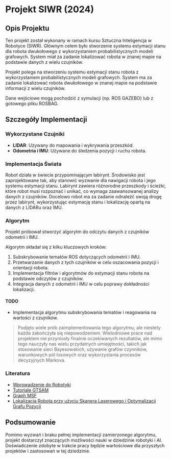 
# Projekt SIWR (2024)

## Opis Projektu

Ten projekt został wykonany w ramach kursu Sztuczna Inteligencja w Robotyce (SIWR). Głównym celem było stworzenie systemu estymacji stanu dla robota dwukołowego z wykorzystaniem probabilistycznych modeli grafowych. System miał za zadanie lokalizować robota w znanej mapie na podstawie danych z wielu czujników.

Projekt polega na stworzeniu systemu estymacji stanu robota z wykorzystaniem probabilistycznych modeli grafowych. System ma za zadanie lokalizować robota dwukołowego w znanej mapie na podstawie informacji z wielu czujników.

Dane wejściowe mogą pochodzić z symulacji (np. ROS GAZEBO) lub z gotowego pliku ROSBAG.

## Szczegóły Implementacji

### Wykorzystane Czujniki
- **LIDAR**: Używany do mapowania i wykrywania przeszkód.
- **Odometria i IMU**: Używane do śledzenia pozycji i ruchu robota.

### Implementacja Świata
Robot działa w świecie przypominającym labirynt. Środowisko jest zaprojektowane tak, aby stanowić wyzwanie dla nawigacji robota i jego systemu estymacji stanu. Labirynt zawiera różnorodne przeszkody i ścieżki, które robot musi rozpoznać i unikać, co wymaga zaawansowanej analizy danych z czujników. Docelowo robot ma za zadanie odnaleźć swoją drogę przez labirynt, wykorzystując estymację stanu i lokalizację opartą na danych z LIDARu oraz IMU.

### Algorytm
Projekt próbował stworzyć algorytm do odczytu danych z czujników odometrii i IMU.

Algorytm składał się z kilku kluczowych kroków:
1. Subskrybowanie tematów ROS dotyczących odometrii i IMU.
2. Przetwarzanie danych z tych czujników w celu oszacowania pozycji i orientacji robota.
3. Implementacja filtrów i algorytmów do estymacji stanu robota na podstawie odczytów z czujników.
4. Integracja danych z odometrii i IMU w celu poprawy dokładności lokalizacji.

#### TODO
- Implementacja algorytmu subskrybowania tematów i reagowania na wartości z czujników.

> Podjęto wiele prób zaimplementowania tego algorytmu, ale niestety każda zakończyła się niepowodzeniem. Wielodniowe prace nad projektem nie przyniosły finalnie oczekiwanych rezultatów, ale mimo tego nauczyły nas wielu przydatnych umiejętności, takich jak stosowanie sieci Bayesowskich, używanie grafów czynników, warunkowych pól losowych oraz wykorzystania procesów decyzyjnych Markova.

### Literatura
- [Wprowadzenie do Robotyki](https://www.roboticsbook.org/intro.html)
- [Tutoriale GTSAM](https://gtsam.org/tutorials/intro.html)
- [Graph MSF](https://github.com/leggedrobotics/graph_msf)
- [Lokalizacja Robota przy użyciu Skanera Laserowego i Optymalizacji Grafu Pozycji](https://medium.com/@k3083518729/robot-localization-using-laser-scanner-and-pose-graph-optimization-fc40605bf5bc)

## Podsumowanie
Pomimo wyzwań i braku pełnej implementacji zamierzonego algorytmu, projekt dostarczył znaczących możliwości nauki w dziedzinie robotyki i AI. Doświadczenie zdobyte w trakcie pracy będzie wartościowe dla przyszłych projektów i zastosowań w tej dziedzinie.
